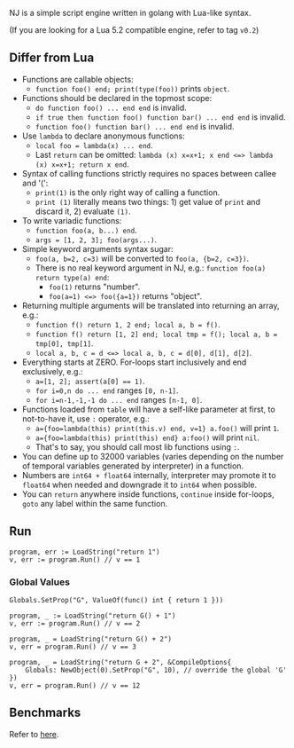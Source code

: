NJ is a simple script engine written in golang with Lua-like syntax.

(If you are looking for a Lua 5.2 compatible engine, refer to tag `v0.2`)

## Differ from Lua

- Functions are callable objects:
	- `function foo() end; print(type(foo))` prints `object`.
- Functions should be declared in the topmost scope:
	- `do function foo() ... end end` is invalid.
	- `if true then function foo() function bar() ... end end` is invalid.
	- `function foo() function bar() ... end end` is invalid.
- Use `lambda` to declare anonymous functions:
	- `local foo = lambda(x) ... end`.
	- Last `return` can be omitted: `lambda (x) x=x+1; x end <=> lambda (x) x=x+1; return x end`.
- Syntax of calling functions strictly requires no spaces between callee and '(':
	- `print(1)` is the only right way of calling a function.
	- `print (1)` literally means two things: 1) get value of `print` and discard it, 2) evaluate `(1)`.
- To write variadic functions:
	- `function foo(a, b...) end`.
	- `args = [1, 2, 3]; foo(args...)`.
- Simple keyword arguments syntax sugar:
	- `foo(a, b=2, c=3)` will be converted to `foo(a, {b=2, c=3})`.
	- There is no real keyword argument in NJ, e.g.: `function foo(a) return type(a) end`:
		- `foo(1)` returns "number".
		- `foo(a=1) <=> foo({a=1})` returns "object".
- Returning multiple arguments will be translated into returning an array, e.g.:
	- `function f() return 1, 2 end; local a, b = f()`.
	- `function f() return [1, 2] end; local tmp = f(); local a, b = tmp[0], tmp[1]`.
	- `local a, b, c = d <=> local a, b, c = d[0], d[1], d[2]`.
- Everything starts at ZERO. For-loops start inclusively and end exclusively, e.g.:
	- `a=[1, 2]; assert(a[0] == 1)`.
	- `for i=0,n do ... end` ranges `[0, n-1]`.
	- `for i=n-1,-1,-1 do ... end` ranges `[n-1, 0]`.
- Functions loaded from `table` will have a self-like parameter at first, to not-to-have it, use `:` operator, e.g.:
	- `a={foo=lambda(this) print(this.v) end, v=1} a.foo()` will print `1`.
	- `a={foo=lambda(this) print(this) end} a:foo()` will print `nil`.
	- That's to say, you should call most lib functions using `:`.
- You can define up to 32000 variables (varies depending on the number of temporal variables generated by interpreter) in a function.
- Numbers are `int64 + float64` internally, interpreter may promote it to `float64` when needed and downgrade it to `int64` when possible.
- You can `return` anywhere inside functions, `continue` inside for-loops, `goto` any label within the same function.

## Run

```golang
program, err := LoadString("return 1")
v, err := program.Run() // v == 1
```

### Global Values

```golang
Globals.SetProp("G", ValueOf(func() int { return 1 }))

program, _ := LoadString("return G() + 1")
v, err := program.Run() // v == 2

program, _ = LoadString("return G() + 2")
v, err = program.Run() // v == 3

program, _ = LoadString("return G + 2", &CompileOptions{
	Globals: NewObject(0).SetProp("G", 10), // override the global 'G'
})
v, err = program.Run() // v == 12
```

## Benchmarks

Refer to [here](https://github.com/coyove/potatolang/blob/master/tests/bench/perf.md).

